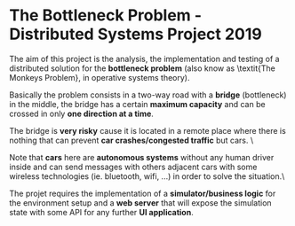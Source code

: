 # The Bottleneck Problem - Distributed Systems Project 2019

The aim of this project is the analysis, the implementation and testing of a 
distributed solution for the **bottleneck problem** 
(also know as \textit{The Monkeys Problem}, in operative systems theory).

Basically the problem consists in a two-way road with a **bridge** (bottleneck) 
in the middle, the bridge has a certain **maximum capacity** and can be crossed 
in only **one direction at a time**.

The bridge is **very risky** cause it is located in a remote place where 
there is nothing that can prevent **car crashes/congested traffic** but cars. \\

Note that **cars** here are **autonomous systems** without any human driver
inside and can send messages with others adjacent cars with some wireless technologies 
(ie. bluetooth, wifi, ...) in order to solve the situation.\\    

The projet requires the implementation of a **simulator/business logic** for the 
environment setup and a **web server** that will expose the simulation state 
with some API for any further **UI application**.